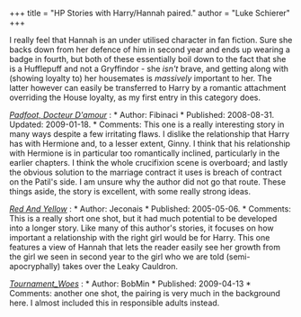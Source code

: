 +++
title = "HP Stories with Harry/Hannah paired."
author = "Luke Schierer"
+++

I really feel that Hannah is an under utilised character in fan fiction.  Sure
she backs down from her defence of him in second year and ends up wearing a
badge in fourth, but both of these essentially boil down to the fact that she
is a Hufflepuff and not a Gryffindor - she *isn't* brave, and getting along
with (showing loyalty to) her housemates is *massively* important to her.  The
latter however can easily be transferred to Harry by a romantic attachment
overriding the House loyalty, as my first entry in this category does. 

_[Padfoot, Docteur D'amour](https://www.fanfiction.net/s/4510080/)_
:   * Author: Fibinaci 
    * Published: 2008-08-31. Updated: 2009-01-18.
    * Comments: This one is a really interesting story in many ways despite a
      few irritating flaws.  I dislike the relationship that Harry has with
      Hermione and, to a lesser extent, Ginny.  I think that his relationship
      with Hermione is in particular too romantically inclined, particularly in
      the earlier chapters.  I think the whole crucifixion scene is overboard;
      and lastly the obvious solution to the marriage contract it uses is
      breach of contract on the Patil's side.  I am unsure why the author did
      not go that route.  These things aside, the story is excellent, with some
      really strong ideas.

_[Red And Yellow](https://jeconais.fanficauthors.net/Red_And_Yellow)_
:   * Author: Jeconais
    * Published: 2005-05-06. 
    * Comments: This is a really short one shot, but it had much potential to be
      developed into a longer story.  Like many of this author's stories, it
      focuses on how important a relationship with the right girl would be for
      Harry.  This one features a view of Hannah that lets the reader easily
      see her growth from the girl we seen in second year to the girl who we
      are told (semi-apocryphally) takes over the Leaky Cauldron.

_[Tournament_Woes](https://bobmin.fanficauthors.net/Tournament_Woes)_
:   * Author: BobMin
    * Published: 2009-04-13
    * Comments: another one shot, the pairing is very much in the background
      here.  I almost included this in responsible adults instead.   

